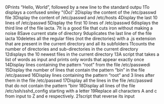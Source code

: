 0Prints “Hello, World”, followed by a new line to the standard outpu
1To displays a confused smiley "(Ôo)'
2Display the content of the /etc/passwd file
3Display the content of /etc/passwd and /etc/hosts
4Display the last 10 lines of /etc/passwd
5Display the first 10 lines of /etc/passwd
6displays the third line of the file iacta.
7It is a good file that cuts iron without making a noise
8Save current state of directory
9duplicates the last line of the file iacta
10deletes all the regular files (not the directories) with a .js extension that are present in the current directory and all its subfolders
11counts the number of directories and sub-directories in the current directory
12displays the 10 newest files in the current directory
13A script that takes a list of words as input and prints only words that appear exactly once
14Display lines containing the pattern “root” from the file /etc/passwedi
15Display the number of lines that contain the pattern “bin” in the file /etc/passwd
16Display lines containing the pattern “root” and 3 lines after them in the file /etc/passwd
17Display all the lines in the file /etc/passwd that do not contain the pattern “binr
18Display all lines of the file /etc/ssh/sshd_config starting with a letter
19Replace all characters A and c from input to Z and e respectively.
21script that reverse its input

